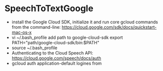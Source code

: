 # SpeechToTextGoogle
* install the Google Cloud SDK, initialize it and run core gcloud commands from the command-line: https://cloud.google.com/sdk/docs/quickstart-mac-os-x
* vi ~/.bash_profile   add path to google-cloud-sdk export PATH="path/google-cloud-sdk/bin:$PATH"
* source ~/.bash_profile
* Authenticating to the Cloud Speech API: https://cloud.google.com/speech/docs/auth
* gcloud auth application-default logines from

